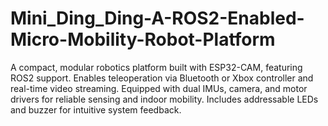 # Mini_Ding_Ding-A-ROS2-Enabled-Micro-Mobility-Robot-Platform
A compact, modular robotics platform built with ESP32-CAM, featuring ROS2 support. Enables teleoperation via Bluetooth or Xbox controller and real-time video streaming. Equipped with dual IMUs, camera, and motor drivers for reliable sensing and indoor mobility. Includes addressable LEDs and buzzer for intuitive system feedback.
